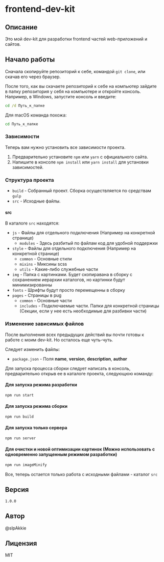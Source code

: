 # frontend-dev-kit

## Описание

Это мой dev-kit для разработки frontend частей web-приложений и сайтов.

## Начало работы

Сначала скопируйте репозиторий к себе, командой `git clone`, или скачав его через браузер.

После того, как вы скачаете репозиторий к себе на компьютер зайдите в папку репозитория у себя на компьютере и откройте консоль.
Например, в Windows, запустите консоль и введите:

```cmd
cd /d Путь_к_папке
```

Для macOS команда похожа:

```bash
cd Путь_к_папке
```

### Зависимости

Теперь вам нужно установить все зависимости проекта.

1. Предварительно установите `npm` или `yarn` с официального сайта.
2. Напишите в консоле `npm install` или `yarn install` для установки зависимостей.

### Структура проекта

- `build` - Собранный проект. Сборка осуществляется по средствам `gulp`
- `src` - Исходные файлы.

#### src

В каталоге `src` находятся:

- `js` - Файлы для отдельного подключения (Например на конкретной странице)
  - `modules` - Здесь разбитый по файлам код для удобной поддержки
- `style` - Файлы для отдельного подключения (Например на конкретной странице)
  - `common` - Основные стили
  - `mixins` - Миксины scss
  - `utils` - Какие-либо служебные части
- `img` - Папка с картинками. Будет скопиравана в сборку с сохранением иерархии каталогов, но картинки будут минимизированны
- `fonts` - Шрифты будут просто перемещенны в сборку
- `pages` - Страницы в pug
  - `common` - Основные части
  - `includes` - Подключаемые части. Папки для конкретной страницы (Секции, если у нее есть необходимые для разбивки части)

### Изменение зависимых файлов

После выполнения всех предыдущих действий вы почти готовы к работе с моим dev-kit.
Но осталось еще чуть-чуть.

Следует изменить файлы:

- `package.json` - Поля **name**, **version**, **description**, **author**

Для запуска процесса сборки следует написать в консоль, предварительно открыв ее в каталоге проекта, следующюю команду:

#### Для запуска режима разработки

```cmd
npm run start
```

#### Для запуска режима сборки

```cmd
npm run build
```

#### Для запуска только сервера

```cmd
npm run server
```

#### Для очистки и новой оптимизации картинок (Можно использовать с одновременно запущенным режимом разработки)

```cmd
npm run imageMinify
```

Все, теперь остается только работа с исходными файлами - каталог `src`

## Версия

`1.0.0`

## Автор

@slpAkkie

## Лицензия

MIT

